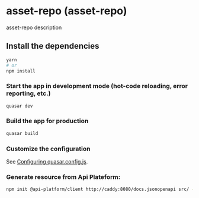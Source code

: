 # asset-repo (asset-repo)

asset-repo description

## Install the dependencies
```bash
yarn
# or
npm install
```

### Start the app in development mode (hot-code reloading, error reporting, etc.)
```bash
quasar dev
```


### Build the app for production
```bash
quasar build
```

### Customize the configuration
See [Configuring quasar.config.js](https://v2.quasar.dev/quasar-cli-vite/quasar-config-js).


### Generate resource from Api Plateform:
```bash
npm init @api-platform/client http://caddy:8080/docs.jsonopenapi src/ -- --generator quasar --format openapi3 --resource indicator
```

